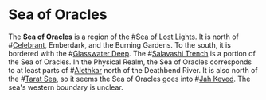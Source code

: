 # Sea of Oracles
The **Sea of Oracles** is a region of the #[Sea of Lost Lights](locations/sea-of-lost-lights). It is north of #[Celebrant](locations/celebrant), Emberdark, and the Burning Gardens. To the south, it is bordered with the #[Glasswater Deep](locations/glasswater-deep). The #[Salavashi Trench](locations/salavashi-trench) is a portion of the Sea of Oracles. In the Physical Realm, the Sea of Oracles corresponds to at least parts of #[Alethkar](locations/alethkar) north of the Deathbend River. It is also north of the #[Tarat Sea](locations/tarat-sea), so it seems the Sea of Oracles goes into #[Jah Keved](locations/jah-keved). The sea's western boundary is unclear. 